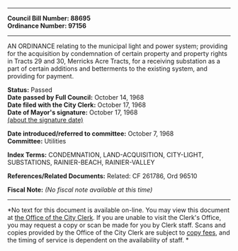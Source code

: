 * * * * *  
  
**Council Bill Number: [](#h0)[](#h2)88695**   
**Ordinance Number: 97156**  
  
* * * * *  
  
AN ORDINANCE relating to the municipal light and power system; providing for the acquisition by condemnation of certain property and property rights in Tracts 29 and 30, Merricks Acre Tracts, for a receiving substation as a part of certain additions and betterments to the existing system, and providing for payment.  
  
**Status:** Passed   
**Date passed by Full Council:** October 14, 1968   
**Date filed with the City Clerk:** October 17, 1968   
**Date of Mayor's signature:** October 17, 1968   
[(about the signature date)](/~public/approvaldate.htm)   
  
  
**Date introduced/referred to committee:** October 7, 1968   
**Committee:** Utilities   
  
**Index Terms:** CONDEMNATION, LAND-ACQUISITION, CITY-LIGHT, SUBSTATIONS, RAINIER-BEACH, RAINIER-VALLEY  
  
**References/Related Documents:** Related: CF 261786, Ord 96510  
  
**Fiscal Note:** *(No fiscal note available at this time)*  
  
* * * * *  
  
*No text for this document is available on-line. You may view this document at [the Office of the City Clerk](http://www.seattle.gov/leg/clerk/contactUs.htm). If you are unable to visit the Clerk's Office, you may request a copy or scan be made for you by Clerk staff. Scans and copies provided by the Office of the City Clerk are subject to [copy fees](http://clerk.seattle.gov/~public/clerkfees.htm), and the timing of service is dependent on the availability of staff. *  
  
  
